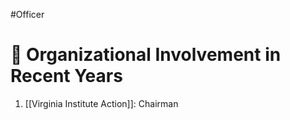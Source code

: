 #Officer 
# 💼 Organizational Involvement in Recent Years

1. [[Virginia Institute Action]]: Chairman
